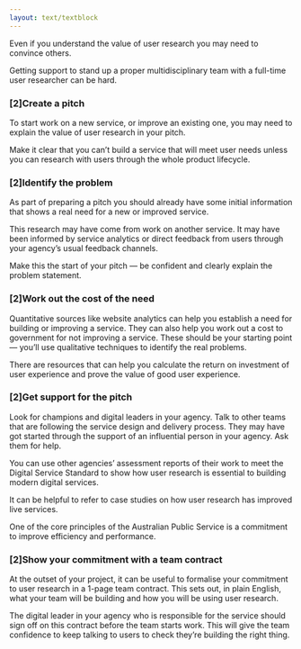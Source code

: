 ```yaml
---
layout: text/textblock
---
```


Even if you understand the value of user research you may need to convince others.

Getting support to stand up a proper multidisciplinary team with a full-time user researcher can be hard.

### [2]Create a pitch

To start work on a new service, or improve an existing one, you may need to explain the value of user research in your pitch.

Make it clear that you can’t build a service that will meet user needs unless you can research with users through the whole product lifecycle.

### [2]Identify the problem

As part of preparing a pitch you should already have some initial information that shows a real need for a new or improved service.

This research may have come from work on another service. It may have been informed by service analytics or direct feedback from users through your agency’s usual feedback channels. 

Make this the start of your pitch — be confident and clearly explain the problem statement.

### [2]Work out the cost of the need

Quantitative sources like website analytics can help you establish a need for building or improving a service. They can also help you work out a cost to government for not improving a service. These should be your starting point — you’ll use qualitative techniques to identify the real problems.

There are resources that can help you calculate the return on investment of user experience and prove the value of good user experience.

### [2]Get support for the pitch

Look for champions and digital leaders in your agency. Talk to other teams that are following the service design and delivery process. They may have got started through the support of an influential person in your agency. Ask them for help.

You can use other agencies’ assessment reports of their work to meet the Digital Service Standard to show how user research is essential to building modern digital services.

It can be helpful to refer to case studies on how user research has improved live services. 

One of the core principles of the Australian Public Service is a commitment to improve efficiency and performance.

### [2]Show your commitment with a team contract

At the outset of your project, it can be useful to formalise your commitment to user research in a  1-page team contract. This sets out, in plain English, what your team will be building and how you will be using user research.

The digital leader in your agency who is responsible for the service should sign off on this contract before the team starts work. This will give the team confidence to keep talking to users to check they’re building the right thing.


